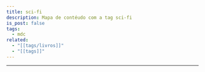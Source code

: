 ```yaml
---
title: sci-fi
description: Mapa de contéudo com a tag sci-fi
is_post: false
tags:
  - mdc
related:
  - "[[tags/livros]]"
  - "[[tags]]"
---
```


-----